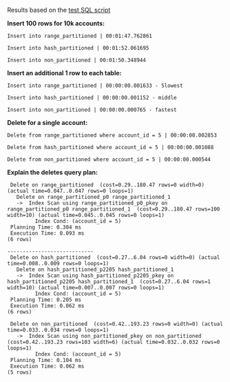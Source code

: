 Results based on the [test SQL script](./partition_stress_tests.sql)

**Insert 100 rows for 10k accounts:**

`Insert into range_partitioned | 00:01:47.762861`

`Insert into hash_partitioned | 00:01:52.061695`

`Insert into non_partitioned | 00:01:50.348944`

**Insert an additional 1 row to each table:**

 `Insert into range_partitioned | 00:00:00.001633 - Slowest`

 `Insert into hash_partitioned | 00:00:00.001152 - middle`

 `Insert into non_partitioned | 00:00:00.000765 - fastest`

 **Delete for a single account:**

 `Delete from range_partitioned where account_id = 5 | 00:00:00.002853`

 `Delete from hash_partitioned where account_id = 5 | 00:00:00.001088`

 `Delete from non_partitioned where account_id = 5 | 00:00:00.000544`

**Explain the deletes query plan:**

```
 Delete on range_partitioned  (cost=0.29..180.47 rows=0 width=0) (actual time=0.047..0.047 rows=0 loops=1)
   Delete on range_partitioned_p0 range_partitioned_1
   ->  Index Scan using range_partitioned_p0_pkey on range_partitioned_p0 range_partitioned_1  (cost=0.29..180.47 rows=100 width=10) (actual time=0.045..0.045 rows=0 loops=1)
         Index Cond: (account_id = 5)
 Planning Time: 0.304 ms
 Execution Time: 0.093 ms
(6 rows)
```

```
----------------------------
 Delete on hash_partitioned  (cost=0.27..6.04 rows=0 width=0) (actual time=0.008..0.009 rows=0 loops=1)
   Delete on hash_partitioned_p2205 hash_partitioned_1
   ->  Index Scan using hash_partitioned_p2205_pkey on hash_partitioned_p2205 hash_partitioned_1  (cost=0.27..6.04 rows=1 width=10) (actual time=0.007..0.007 rows=0 loops=1)
         Index Cond: (account_id = 5)
 Planning Time: 0.205 ms
 Execution Time: 0.062 ms
(6 rows)

 Delete on non_partitioned  (cost=0.42..193.23 rows=0 width=0) (actual time=0.033..0.034 rows=0 loops=1)
   ->  Index Scan using non_partitioned_pkey on non_partitioned  (cost=0.42..193.23 rows=103 width=6) (actual time=0.032..0.032 rows=0 loops=1)
         Index Cond: (account_id = 5)
 Planning Time: 0.104 ms
 Execution Time: 0.062 ms
(5 rows)